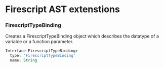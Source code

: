 Firescript AST extenstions
==========================

### FirescriptTypeBinding

Creates a FirescriptTypeBinding object which describes the datatype of a variable or a function parameter.

```cson
Interface FirescriptTypeBinding:
  type: 'FirescriptTypeBinding'
  name: String
```
